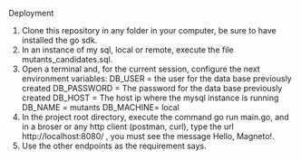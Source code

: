 Deployment 

1. Clone this repository in any folder in your computer, be sure to have installed the go sdk. 
2. In an instance of my sql, local or remote, execute the file mutants_candidates.sql. 
3. Open a terminal and, for the current session, configure the next environment variables:
   DB_USER = the user for the data base previously created
   DB_PASSWORD = The password for the data base previously created 
   DB_HOST = The host ip where the mysql instance is running
   DB_NAME = mutants
   DB_MACHINE= local
4. In the project root directory, execute the command go run main.go, and in a broser or any http client (postman, curl), 
   type the url http://localhost:8080/ , you must see the message Hello, Magneto!. 
5. Use the other endpoints as the requirement says.  
   
